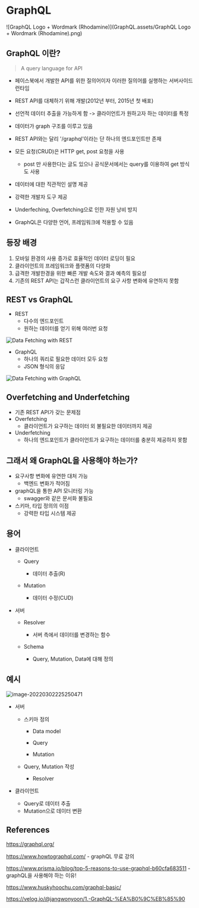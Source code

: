 # GraphQL



![GraphQL Logo + Wordmark (Rhodamine)](GraphQL.assets/GraphQL Logo + Wordmark (Rhodamine).png)



## GraphQL 이란?

> A query language for API

- 페이스북에서 개발한 API를 위한 질의어이자 이러한 질의어를 실행하는 서버사이드 런타임
- REST API를 대체하기 위해 개발(2012년 부터, 2015년 첫 배포)
- 선언적 데이터 추출을 가능하게 함 -> 클라이언트가 원하고자 하는 데이터를 특정
- 데이터가 graph 구조를 이루고 있음
- REST API와는 달리 '/graphql'이라는 단 하나의 엔드포인트만 존재
- 모든 요청(CRUD)은 HTTP get, post 요청을 사용
  - post 만 사용한다는 글도 있으나 공식문서에서는 query를 이용하여 get 방식도 사용

- 데이터에 대한 직관적인 설명 제공
- 강력한 개발자 도구 제공
- Underfeching, Overfetching으로 인한 자원 낭비 방지
- GraphQL은 다양한 언어, 프레임워크에 적용할 수 있음



## 등장 배경

1. 모바일 환경의 사용 증가로 효율적인 데이터 로딩이 필요
2. 클라이언트의 프레임워크와 플랫폼의 다양화
3. 급격한 개발한경을 위한 빠른 개발 속도와 결과 예측의 필요성
4. 기존의 REST API는 갑작스런 클라이언트의 요구 사항 변화에 유연하지 못함



## REST vs GraphQL

- REST
  - 다수의 엔드포인트
  - 원하는 데이터를 얻기 위해 여러번 요청

![Data Fetching with REST](https://imgur.com/VRyV7Jh.png)



- GraphQL
  - 하나의 쿼리로 필요한 데이터 모두 요청
  - JSON 형식의 응답

![Data Fetching with GraphQL](https://imgur.com/z9VKnHs.png)



## Overfetching and Underfetching

- 기존 REST API가 갖는 문제점
- Overfetching
  - 클라이언트가 요구하는 데이터 외 불필요한 데이터까지 제공
- Underfetching
  - 하나의 엔드포인트가 클라이언트가 요구하는 데이터를 충분히 제공하지 못함



## 그래서 왜 GraphQL을 사용해야 하는가?

- 요구사항 변화에 유연한 대처 가능
  - 백엔드 변화가 적어짐
- graphQL을 통한 API 모니터링 가능
  - swagger와 같은 문서화 불필요
- 스키마, 타입 정의의 이점
  - 강력한 타입 시스템 제공



## 용어

- 클라이언트

  - Query
    - 데이터 추출(R)

  - Mutation
    - 데이터 수정(CUD)

- 서버

  - Resolver
    - 서버 측에서 데이터를 변경하는 함수

  - Schema
    - Query, Mutation, Data에 대해 정의



## 예시

![image-20220302225250471](GraphQL.assets/image-20220302225250471.png)

- 서버

  - 스키마 정의

    - Data model

    - Query

    - Mutation

  - Query, Mutation 작성
    - Resolver

- 클라이언트

  - Query로 데이터 추출
  - Mutation으로 데이터 변환



## References

https://graphql.org/

https://www.howtographql.com/ - graphQL 무료 강의

https://www.prisma.io/blog/top-5-reasons-to-use-graphql-b60cfa683511 - graphQL을 사용해야 하는 이유!

https://www.huskyhoochu.com/graphql-basic/

https://velog.io/@jangwonyoon/1.-GraphQL-%EA%B0%9C%EB%85%90

